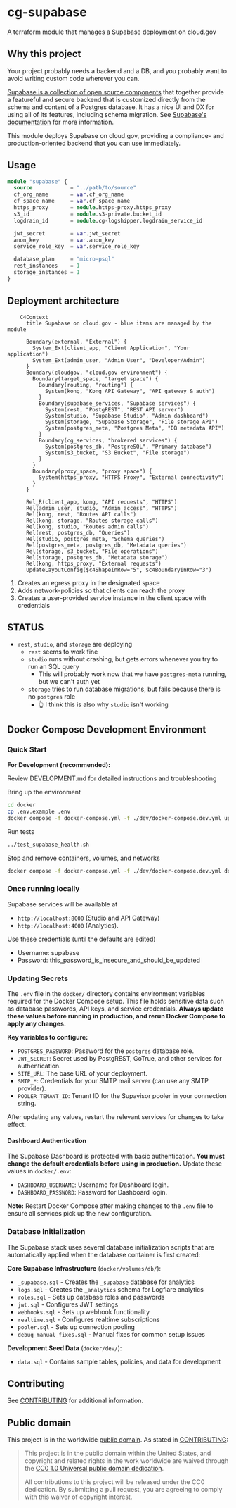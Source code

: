 # cg-supabase

A terraform module that manages a Supabase deployment on cloud.gov

## Why this project

Your project probably needs a backend and a DB, and you probably want to avoid writing custom code wherever you can. 

[Supabase is a collection of open source components](https://github.com/supabase/supabase?tab=readme-ov-file#how-it-works) that together provide a featureful and secure backend that is customized directly from the schema and content of a Postgres database. It has a nice UI and DX for using all of its features, including schema migration. See [Supabase's documentation](https://supabase.com/docs) for more information.

This module deploys Supabase on cloud.gov, providing a compliance- and production-oriented backend that you can use immediately. 

## Usage

```terraform
module "supabase" {
  source            = "../path/to/source"
  cf_org_name       = var.cf_org_name
  cf_space_name     = var.cf_space_name
  https_proxy       = module.https-proxy.https_proxy
  s3_id             = module.s3-private.bucket_id
  logdrain_id       = module.cg-logshipper.logdrain_service_id

  jwt_secret        = var.jwt_secret
  anon_key          = var.anon_key
  service_role_key  = var.service_role_key

  database_plan     = "micro-psql"
  rest_instances    = 1
  storage_instances = 1
}
```

## Deployment architecture

```mermaid
    C4Context
      title Supabase on cloud.gov - blue items are managed by the module
      
      Boundary(external, "External") {
        System_Ext(client_app, "Client Application", "Your application")
        System_Ext(admin_user, "Admin User", "Developer/Admin")
      }
      Boundary(cloudgov, "cloud.gov environment") {
        Boundary(target_space, "target space") {
          Boundary(routing, "routing") {
            System(kong, "Kong API Gateway", "API gateway & auth")
          }
          Boundary(supabase_services, "Supabase services") {
            System(rest, "PostgREST", "REST API server")
            System(studio, "Supabase Studio", "Admin dashboard")
            System(storage, "Supabase Storage", "File storage API")
            System(postgres_meta, "Postgres Meta", "DB metadata API")
          }
          Boundary(cg_services, "brokered services") {
            System(postgres_db, "PostgreSQL", "Primary database")
            System(s3_bucket, "S3 Bucket", "File storage")
          }
        }
        Boundary(proxy_space, "proxy space") {
          System(https_proxy, "HTTPS Proxy", "External connectivity")
        }
      }
      
      Rel_R(client_app, kong, "API requests", "HTTPS")
      Rel(admin_user, studio, "Admin access", "HTTPS")
      Rel(kong, rest, "Routes API calls")
      Rel(kong, storage, "Routes storage calls")
      Rel(kong, studio, "Routes admin calls")
      Rel(rest, postgres_db, "Queries")
      Rel(studio, postgres_meta, "Schema queries")
      Rel(postgres_meta, postgres_db, "Metadata queries")
      Rel(storage, s3_bucket, "File operations")
      Rel(storage, postgres_db, "Metadata storage")
      Rel(kong, https_proxy, "External requests")
      UpdateLayoutConfig($c4ShapeInRow="5", $c4BoundaryInRow="3")
```

1. Creates an egress proxy in the designated space
2. Adds network-policies so that clients can reach the proxy
3. Creates a user-provided service instance in the client space with credentials

## STATUS

- `rest`, `studio`, and `storage` are deploying
  - `rest` seems to work fine
  - `studio` runs without crashing, but gets errors whenever you try to run an SQL query
    - This will probably work now that we have `postgres-meta` running, but we can't auth yet
  - `storage` tries to run database migrations, but fails because there is no `postgres` role
    - 👆 I think this is also why `studio` isn't working

## Docker Compose Development Environment

### Quick Start

**For Development (recommended):**

Review DEVELOPMENT.md for detailed instructions and troubleshooting

Bring up the environment

```bash
cd docker
cp .env.example .env 
docker compose -f docker-compose.yml -f ./dev/docker-compose.dev.yml up -d
```

Run tests

```bash
../test_supabase_health.sh
```

Stop and remove containers, volumes, and networks

```bash
docker compose -f docker-compose.yml -f ./dev/docker-compose.dev.yml down  
```


### Once running locally

Supabase services will be available at 

- `http://localhost:8000` (Studio and API Gateway)
- `http://localhost:4000` (Analytics).

Use these credentials (until the defaults are edited)

- Username: supabase
- Password: this_password_is_insecure_and_should_be_updated

### Updating Secrets

The `.env` file in the `docker/` directory contains environment variables required for the Docker Compose setup. This file holds sensitive data such as database passwords, API keys, and service credentials. **Always update these values before running in production, and rerun Docker Compose to apply any changes.**

**Key variables to configure:**

- `POSTGRES_PASSWORD`: Password for the `postgres` database role.
- `JWT_SECRET`: Secret used by PostgREST, GoTrue, and other services for authentication.
- `SITE_URL`: The base URL of your deployment.
- `SMTP_*`: Credentials for your SMTP mail server (can use any SMTP provider).
- `POOLER_TENANT_ID`: Tenant ID for the Supavisor pooler in your connection string.

After updating any values, restart the relevant services for changes to take effect.

#### Dashboard Authentication

The Supabase Dashboard is protected with basic authentication. **You must change the default credentials before using in production.** Update these values in `docker/.env`:

- `DASHBOARD_USERNAME`: Username for Dashboard login.
- `DASHBOARD_PASSWORD`: Password for Dashboard login.

**Note:** Restart Docker Compose after making changes to the `.env` file to ensure all services pick up the new configuration.

### Database Initialization

The Supabase stack uses several database initialization scripts that are automatically applied when the database container is first created:

**Core Supabase Infrastructure** (`docker/volumes/db/`):

- `_supabase.sql` - Creates the `_supabase` database for analytics
- `logs.sql` - Creates the `_analytics` schema for Logflare analytics 
- `roles.sql` - Sets up database roles and passwords
- `jwt.sql` - Configures JWT settings
- `webhooks.sql` - Sets up webhook functionality
- `realtime.sql` - Configures realtime subscriptions
- `pooler.sql` - Sets up connection pooling
- `debug_manual_fixes.sql` - Manual fixes for common setup issues

**Development Seed Data** (`docker/dev/`):

- `data.sql` - Contains sample tables, policies, and data for development

## Contributing

See [CONTRIBUTING](CONTRIBUTING.md) for additional information.

## Public domain

This project is in the worldwide [public domain](LICENSE.md). As stated in [CONTRIBUTING](CONTRIBUTING.md):

> This project is in the public domain within the United States, and copyright and related rights in the work worldwide are waived through the [CC0 1.0 Universal public domain dedication](https://creativecommons.org/publicdomain/zero/1.0/).
>
> All contributions to this project will be released under the CC0 dedication. By submitting a pull request, you are agreeing to comply with this waiver of copyright interest.

